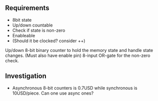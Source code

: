 Requirements
------------
* 8bit state
* Up/down countable
* Check if state is non-zero
* Enableable
* (Should it be clocked? consider ++)


Up/down 8-bit binary counter to hold the memory state and handle state changes. (Must also have enable pin)
8-input OR-gate for the non-zero check.

Investigation
-------------
* Asynchronous 8-bit counters is 0.7USD while synchronous is 10USD/piece. Can one use async ones?
